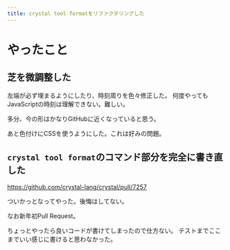 ```yaml
---
title: crystal tool formatをリファクタリングした
---
```


# やったこと

## 芝を微調整した

左端が必ず埋まるようにしたり、時刻周りを色々修正した。
何度やってもJavaScriptの時刻は理解できない。難しい。

多分、今の形はかなりGitHubに近くなっていると思う。

あと色付けにCSSを使うようにした。これは好みの問題。

## `crystal tool format`のコマンド部分を完全に書き直した

https://github.com/crystal-lang/crystal/pull/7257

ついかっとなってやった。後悔はしてない。

なお新年初Pull Request。

ちょっとやったら良いコードが書けてしまったので仕方ない。
テストまでここまでいい感じに書けると思わなかった。
